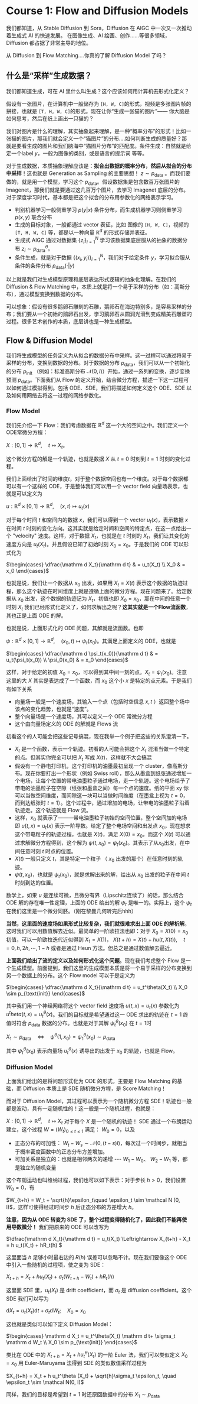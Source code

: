 # Course 1: Flow and Diffusion Models

我们都知道，从 Stable Diffusion 到 Sora，Diffusion 在 AIGC 中一次又一次推动着生成式 AI 的快速发展。 在图像生成、AI 绘画、创作......等很多领域， Diffusion 都占据了非常主导的地位。

从 Diffusion 到 Flow Matching....你真的了解 Diffusion Model 了吗？

## 什么是“采样”生成数据？

我们都知道生成，可在 AI 里什么叫生成？这个应该如何用计算机去形式化定义？

假设有一张图片，在计算机中一般储存为 `[H, W, C]`的形式，视频是多张图片帧的拼接，也就是 `[T, H, W, C]`的形式。现在让你“生成一张猫的图片”—— 你大脑是如何思考，然后在纸上画出一只猫的？

我们对图片是什么的理解，其实抽象起来理解，是一种“概率分布”的形式！比如一张猫的图片，那我们就会定义一个“猫图片”的分布....如何判断生成的质量好？那就是要看生成的图片和我们脑海中“猫图片分布”的匹配度。条件生成：自然就是给定一个label $y$，一般为图像的类别，或是语言的提示词 等等。

对于生成数据，本质抽象理解应该是：**拟合出数据的概率分布，然后从拟合的分布中采样**！这也就是 Generation as Sampling 的主要思想！ $z\sim p_{\text{data}}$ 。而我们要做的，就是用一个模型，学习这个 $p_{\text{data}}$。假设数据集是包含数百万张图片的 Imagenet，那我们就是要通过这几百万个图片，去学习 Imagenet 底层的分布。对于深度学习时代，基本都是把这个拟合的分布用参数化的网络表示学习。

- 判别机器学习一般侧重学习 $p(y|x)$ 条件分布，而生成机器学习则侧重学习  $p(x, y)$ 联合分布
- 生成的目标对象，一般都通过 vector 表征，比如 图像的 `[H, W, C]`，视频的 `[T, H, W, C]`  等，都是以一种向量 $\mathbb{R}^d$ 的形式存储并表征。
- 生成式 AIGC 通过对数据集 $\{z_i\}_{i=1}^N$ 学习该数据集底层服从的抽象的数据分布 $z_i\sim p_{\text{data}}^\theta$。
- 条件生成，就是对于数据 $\{(x_i, y_i)\}_{i=1}^N$，我们对于给定条件 $y$，学习拟合服从条件的条件分布 $p_{\text{data}}(\cdot | y)$

以上就是我们对生成模型原理和底层表达形式逻辑的抽象化理解。在我们的 Diffusion & Flow Matching 中，本质上就是将一个易于采样的分布（如：高斯分布），通过模型变换到数据的分布。

可以想象：假设有很多鹅卵石雕刻的石雕，鹅卵石在海边特别多，是容易采样的分布；我们要从一个初始的鹅卵石出发，学习鹅卵石从圆润光滑到变成精美石雕塑的过程。很多艺术创作的本质，底层讲也是一种生成模型。

## Flow & Diffusion Model

我们将生成模型的任务定义为从拟合的数据分布中采样。这一过程可以通过将易于采样的分布，变换到数据的分布。对于数据的分布 $p_{\text{data}}$，我们可以从一个初始化的分布 $p_{\text{init}}$ （例如：标准高斯分布 $\mathcal N(0, I)$）开始，通过一系列的变换，逐步变换预测 $p_{\text{data}}$。下面我们从 Flow 的定义开始，结合微分方程，描述一下这一过程可以如何通过模拟得到。包括 ODE、SDE，我们将描述如何定义这个 ODE、SDE 以及如何用网络去将这一过程的网络参数化。

### Flow Model

我们先介绍一下 Flow：我们考虑数据在 $\mathbb{R}^d$ 这一个大的空间之中。我们定义一个ODE常微分方程：

$X: [0, 1] \to \mathbb{R}^d, \quad t \mapsto X_t$。

这个微分方程的解是一个轨迹，也就是数据 $X$ 从 $t=0$ 时刻到 $t=1$ 时刻的变化过程。

我们上面给出了时间的维度$t$，对于整个数据空间也有一个维度。对于每个数据都可以有一个这样的 ODE，于是整体我们可以用一个 vector field 向量场表示，也就是可以定义为

$u: \mathbb{R}^d \times [0, 1]\to \mathbb{R}^d, \quad (x, t)\mapsto u_t(x)$

对于每个时间 $t$ 和空间内的数据 $x$，我们可以得到一个 vector $u_t(x)$，表示数据 $x$ 在时间 $t$ 时刻的变化方向。这其实就是给定时间和空间的特定点，在这一点给出一个 "velocity" 速度。这样，对于数据 $X_t$，也就是在 $t$ 时刻的 $X_t$，我们让其变化的速度方向是 $u_t(X_t)$。并且假设已知了初始时刻 $X_0 = x_0$。于是我们的 ODE 可以形式化为

$\begin{cases} \dfrac{\mathrm d X_t}{\mathrm d t} & = u_t(X_t) \\ X_0 & = x_0 \end{cases}$

也就是说，我们让一个数据从 $x_0$ 出发，如果用 $X_t = X(t)$ 表示这个数据的轨迹过程，那么这个轨迹在时间维度上就是遵循上面的微分方程。现在问题来了。给定数据从 $x_0$ 出发，这个数据的轨迹记为  $X_t$，初值也即 $X_0 = x_0$，那在中间的任意一个时刻 $X_t$ 我们已经形式化定义了，如何求解出之呢？**这其实就是一个Flow流函数**，其也正是上面 ODE 的解。

也就是说，上面形式化的 ODE 问题，其解就是流函数。也即

$\psi: \mathbb{R}^d\times [0, 1]\to \mathbb{R}^d , \quad (x_0, t) \mapsto \psi_t(x_0)$。其满足上面定义的 ODE，也就是

$\begin{cases} \dfrac{\mathrm d \psi_t(x_0)}{\mathrm d t} & = u_t(\psi_t(x_0)) \\ \psi_0(x_0) & = x_0 \end{cases}$

这样，对于给定的初值 $X_0 = x_0$，可以得到其中间一刻的点。$X_t = \psi_t(x_0)$。注意这里的大 $X$ 其实是表达成了一个函数，而 $x_0$ 这个小 $x$ 是特定的点元素。于是我们有如下关系

- 向量场一般是一个速度场，其输入一个点（包括时空信息 $x, t$ ）返回整个场中该点的变化趋势，也就是“速度”。
- 整个向量场是一个速度场，其可以定义一个 ODE 常微分方程
- 这个由向量场定义的 ODE 的解就是 Flows 流

初看这个的人可能会把这些记号搞混，现在我举一个例子把这些的关系澄清一下。

- $X_t$ 是一个函数，表示一个轨迹。初看的人可能会把这个 $X_t$ 混淆当做一个特定的点。但其实你完全可以把 $X_t$ 写成 $X(t)$，这样就不大会搞混
- 假设有一个静电打印机，这个打印机的油墨最初呈现一个 cluster，像高斯分布。现在你要打出一个形状（例如 Swiss roll），那么从墨盒到纸张通过增加一个电场，让每个位置的带电油墨粒子通过电场，走一个轨迹。这个电场给予了带电的油墨粒子在空隙（纸张和墨盒之间）每一个点的速度。纸的平面 xy 你可以当做空间维度，而间隙这一块可以当做时间维度（在墨盒上视为 $t=0$，而到达纸张时 $t=1$）。这个过程中，通过增加的电场，让带电的油墨粒子沿着轨迹走。这个轨迹就是 Flow 流。
- 这样，$x_0$ 就表示了———带电油墨粒子初始的空间位置，整个空间加的电场即 $u(t, x) = u_t(x)$ 表示一阶导数。给定了整个电场空间和出发点 $x_0$，现在想求这个带电粒子的轨迹过程，也就是 $X(t)$，满足 $X(0)=x_0$，而这个 $X(t)$ 可以通过求解微分方程得到，这个解为 $\psi(t, x_0) = \psi_t(x_0)$。其表示了从$x_0$出发，在中间任意时刻 $t$ 时点的位置。
- $X(t)$ 一般只定义 $t$，其是特定一个粒子 （ $x_0$ 出发的那个）在任意时刻的轨迹。
- $\psi(t, x_0)$，也就是 $\psi_t(x_0)$，就是求解出来的解，给出从 $x_0$ 出发的粒子在中间 $t$ 时刻到达的位置。

数学上，如果 $u$ 是连续可微，且微分有界（Lipschitz连续了）的话，那么结合 ODE 解的存在唯一性定理，上面的 ODE 给出的解 $\psi_t$ 是唯一的。实际上，这个 $\psi_t$ 在我们这里是一个微分同胚。（刚在黎曼几何听完后hhh）

**当然，这里面的速度场如果形式比较复杂，我们就很难求出上面 ODE 的解析解**。这时我们可以用数值解去近似。最简单的一阶欧拉法也即：对于 $X_0=X(0)=x_0$ 初值，可以一阶欧拉迭代近似得到 $X_1 = X(1)$， $X(t+h) = X(t) + h u(t, X(t)), \quad t = 0, h, 2h, \cdots, 1-h$
或者是通过 Heun 方法。但总之是通过数值解去逼近。

**上面我们给出了流的定义以及如何形式化这个问题**。现在我们考虑整个 Flow 是一个生成模型。前面提到，我们这里的生成模型本质是将一个易于采样的分布变换到另一个数据上的分布。这个 Flow model 可以于是定义为

$\begin{cases} \dfrac{\mathrm d X_t}{\mathrm d t}  = u_t^\theta(X_t) \\ X_0 \sim p_{\text{init}} \end{cases}$

其中我们用一个神经网络将这个 vector field 速度场 $u(t, x) = u_t(x)$ 参数化为 $u^theta(t, x) = u_t^\theta(x)$。我们的目标就是希望通过这一 ODE 求出的轨迹在 $t=1$ 终值时符合 $p_{\text{data}}$ 数据的分布。也就是对于其解 $\psi_t^\theta(x_0)$ 在 $t=1$时

$X_1 \sim p_{\text{data}}\quad \Leftrightarrow\quad \psi^\theta(1, x_0) = \psi_{1}^\theta(x_0) \sim p_{\text{data}}$

其中 $\psi_t^\theta(x_0)$ 表示向量场 $u_t^\theta(x)$ 诱导出的出发于 $x_0$ 的轨迹，也就是 Flow。

### Diffusion Model

上面我们给出的是将问题形式化为 ODE 的形式，主要是 Flow Matching 的基础，而 Diffusion 本质上是 SDE 随机微分方程，是 Score Matching！

而对于 Diffusion Model，其过程可以表示为一个随机微分方程 SDE！轨迹也一般都是波动，具有一定随机性的！这一般是一个随机过程，也就是：

$X: [0, 1] \to \mathbb{R}^d,\quad t\mapsto X_t$ 对于每个 $X$ 是一个随机的轨迹！ SDE 通过一个布朗运动建立，这个过程 $W = (W_t)_{0\leq t \leq 1}$ 满足： $W_0 = 0$，以及

- 正态分布的可加性： $W_t - W_s \sim \mathcal N (0, (t-s)I)$，每次过一个时间步，就相当于概率密度函数中的正态分布方差增加。
- 可加关系是独立的：也就是相邻两次的递增 --- $W_1 - W_0$、 $W_2 - W_1$ 等，都是独立的随机变量

这个布朗运动也叫维纳过程，我们也可以如下表示：对于步长 $h>0$，我们设置 $W_0 = 0$，有

$W_{t+h} = W_t + \sqrt{h}\epsilon_t\quad \epsilon_t \sim \mathcal N (0, I)$，这样可使得经过时间步 $h$ 后正态分布的方差增大 $h$。

**注意，因为从 ODE 转变为 SDE 了，整个过程变得随机化了，因此我们不能再使用导数微分！** 我们把原来的 ODE 可以改写为

$\dfrac{\mathrm d X_t}{\mathrm d t} = u_t(X_t) \Leftrightarrow X_{t+h} - X_t = h u_t(X_t) + hR_t(h) $

这里面当 $h$ 足够小时最右边的 $R(h)$ 误差可以忽略不计。现在我们要像这个 ODE 中引入一些随机的过程项，使之变为 SDE：

$X_{t+h} = X_t + h u_t(X_t) +  \sigma_t(W_{t+h}-W_t) + hR_t(h)$

这里面 SDE 里，$u_t(X_t)$ 是 drift coefficient，而 $\sigma_t$ 是 diffusion coefficient。这个 SDE 我们可以写为

$\mathrm d X_t = u_t(X_t) \mathrm d t + \sigma_t \mathrm d W_t; \quad X_0 = x_0$

这也就是类似可以如下定义 Diffusion Model：

$\begin{cases} \mathrm d X_t  = u_t^\theta(X_t) \mathrm d t+ \sigma_t \mathrm d W_t \\ X_0 \sim p_{\text{init}} \end{cases}$

类比在 ODE 中的 $X_{t+h} = X_t + h u_t^\theta (X_t)$ 的一阶 Euler 法，我们可以类似定义 $X_0 = x_0$ 用 Euler-Maruyama 法得到 SDE 的类似数值采样过程为

$X_{t+h} = X_t + h u_t^\theta (X_t) + \sqrt{h}\sigma_t \epsilon_t, \quad \epsilon_t \sim \mathcal N(0, I)$

同样，我们的目标是希望到 $t=1$ 时还原回数据中的分布 $X_1 \sim p_{\text{data}}$
